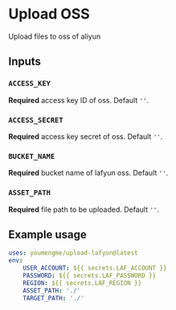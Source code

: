 # Upload OSS

Upload files to oss of aliyun

## Inputs

### `ACCESS_KEY`

**Required** access key ID of oss. Default `''`.

### `ACCESS_SECRET`

**Required** access key secret of oss. Default `''`.

### `BUCKET_NAME`

**Required** bucket name of lafyun oss. Default `''`.

### `ASSET_PATH`

**Required** file path to be uploaded. Default `''`.

## Example usage

```yaml
uses: youmengme/upload-lafyun@latest
env:
    USER_ACCOUNT: ${{ secrets.LAF_ACCOUNT }}
    PASSWORD: ${{ secrets.LAF_PASSWORD }}
    REGION: ${{ secrets.LAF_REGION }}
    ASSET_PATH: './'
    TARGET_PATH: './'
```